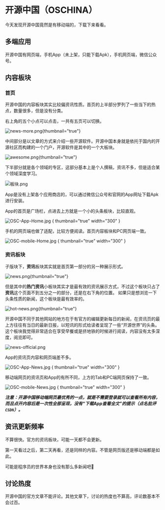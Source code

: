 # 开源中国（OSCHINA）

今天发现开源中国竟然是有移动端的，下载下来看看。

## 多端应用

开源中国有网页端，手机App（未上架，只能下载Apk），手机网页端，微信公众号。

## 内容板块

### 首页

开源中国的内容板块其实比较偏资讯性质。首页的上半部分罗列了一些当下的热点，数量很多，但是没有分类。

右上角的五个小点可以点击，一共有五页可以切换。

![news-more.png](news-more.png){thumbnail="true"}

中间部分是以文章的方式来介绍一些开源软件。开源中国本身就是依托于国内的开源社区而构建的一个门户，开源软件是其中的一个大板块。

![awesome.png](awesome.png){thumbnail="true"}

下半部分就是各个领域的专区，这部分基本上是个人撰稿，资讯不多，但是适合某个领域深度学习。

![板块.png](板块.png)

App是没有上架各个应用商店的，可以通过微信公众号和官网的App网址下载Apk进行安装。

App的首页是广场栏，点进去上方就是一个小的头条板块，比较直观。

![OSC-App-Home.jpg](OSC-App-Home.jpg) { thumbnail="true" width="300" }

手机的网页端也做了适配，比较方便阅读。首页内容板块和PC网页端一致。

![OSC-mobile-Home.jpg](OSC-mobile-Home.jpg) { thumbnail="true" width="300" }

### 资讯板块

子版块下，**资讯**板块其实就是首页第一部分的另一种展示形式。

![news.png](news.png){thumbnail="true"}

但是其中的**热门资讯**小板块其实才是最有效的资讯展示方式，不过这个板块只占了**资讯**这个页面不到五分之一的部分，还是在右下角的位置。
如果只是想浏览一下头条性质的新闻，这个板块是最有效率的。

![hot-news.png](hot-news.png){thumbnail="true"}

开源中国不同于其他网站的地方在于有官方的编辑更新每日的新闻，在资讯页的最上方往往有当日的最新日报，以短讯的形式给读者呈现了一些“开源世界”的头条。
这个板块我觉得非常适合在享受早餐或是挤地铁的时候进行阅读，内容没有太多深度，阅览即可。

![news-official.png](news-official.png)

App的资讯页内容和网页端差不多。

![OSC-App-News.jpg](OSC-App-News.jpg) { thumbnail="true" width="300" }

移动端网页的资讯页和App的有所不同，上方的Tab和PC端网页保持了一致。

![OSC-mobile-News.jpg](OSC-mobile-News.jpg) { thumbnail="true" width="300" }

***注意：开源中国移动端网页最优秀的一点，就是不需要登录就可以查看所有内容，而且点开内容后是一次性全部呈现，没有“下载App查看全文”的提示（点名批评`CSDN`）。***

## 资讯更新频率

不算很快。官方的资讯板块，可能一天都不会更新。

第一天看过之后，第二天再看，还是同样的内容。不管是网页版还是移动端都是如此。

可能是程序员的世界本身也没有那么多新闻吧🤔

## 讨论热度

开源中国的官方文章不能评论。其他文章下，讨论的热度也不算高，评论数基本不会过百。